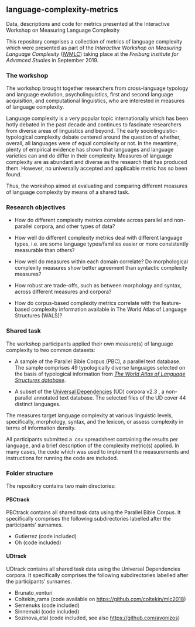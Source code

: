## language-complexity-metrics
Data, descriptions and code for metrics presented at the Interactive Workshop on Measuring Language Complexity

This repository comprises a collection of metrics of language complexity which were presented as part of the *Interactive Workshop on Measuring Language Complexity* ([IWMLC](http://christianbentz.de/MLC2019_index.html)) taking place at the *Freiburg Institute for Advanced Studies* in September 2019. 

### The workshop 

The workshop brought together researchers from cross-language typology and language evolution, psycholinguistics, first and second language acquisition, and computational linguistics, who are interested in measures of language complexity. 

Language complexity is a very popular topic internationally which has been hotly debated in the past decade and continues to fascinate researchers from diverse areas of linguistics and beyond. The early sociolinguistic-typological complexity debate centered around the question of whether, overall, all languages were of equal complexity or not. In the meantime, plenty of empirical evidence has shown that languages and language varieties can and do differ in their complexity. Measures of language complexity are as abundant and diverse as the research that has produced them. However, no universally accepted and applicable metric has so been found. 

Thus, the workshop aimed at evaluating and comparing different measures of language complexity by means of a shared task. 

### Research objectives

* How do different complexity metrics correlate across parallel and non-parallel corpora, and other types of data?

* How well do different complexity metrics deal with different language types, i.e. are some language types/families easier or more consistently measurable than others?
    
* How well do measures within each domain correlate? Do morphological complexity measures show better agreement than syntactic complexity measures?
   
* How robust are trade-offs, such as between morphology and syntax, across different measures and corpora?
   
* How do corpus-based complexity metrics correlate with the feature-based complexity information available in The World Atlas of Language Structures (WALS)?

### Shared task

The workshop participants applied their own measure(s) of language complexity to two common datasets:

* A sample of the Parallel Bible Corpus (PBC), a parallel text database. The sample comprises 49  typologically diverse languages selected on the basis of typological information from [*The World Atlas of Language Structures database*](https://wals.info/).

* A subset of the [Universal Dependencies](http://universaldependencies.org/) (UD) corpora v2.3 , a non-parallel annotated text database. The selected files of the UD cover 44 distinct languages.

The measures target language complexity at various linguistic levels, specifically, morphology, syntax, and the lexicon, or assess complexity in terms of information density. 

All participants submitted a .csv spreadsheet containing the results per language, and a brief description of the complexity metric(s) applied. In many cases, the code which was used to implement the measurements and instructions for running the code are included. 

### Folder structure

The repository contains two main directories:

#### PBCtrack 

PBCtrack contains all shared task data using the Parallel Bible Corpus. It specifically comprises the following subdirectories labelled after the participants’ surnames.
* Gutierrez (code included)
* Oh (code included)

#### UDtrack

UDtrack contains all shared task data using the Universal Dependencies corpora. It specifically comprises the following subdirectories labelled after the participants’ surnames.

* Brunato_venturi 
* Coltekin_rama (code available on https://github.com/coltekin/mlc2018)
* Semenuks (code included)
* Sinnemaki (code included)
* Sozinova_etal (code included, see also https://github.com/avonizos)

